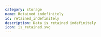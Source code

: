 ```yaml
---
category: storage
name: Retained indefinitely
id: retained_indefinitely
description: Data is retained indefinitely
icon: is_retained.svg
---
```

